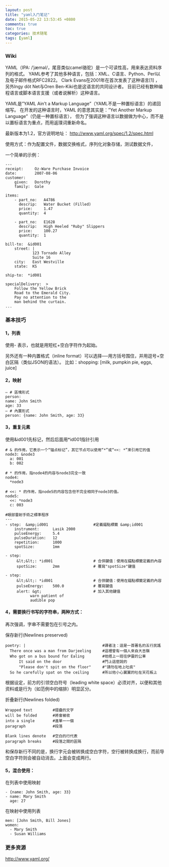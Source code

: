 ```yaml
---
layout: post
title: "yaml入门笔记"
date: 2015-05-22 13:53:45 +0800
comments: true
toc: true
categories: 技术随笔
tags: [yaml]
---
```


### Wiki

YAML（IPA: /ˈjæməl/，尾音类似camel骆驼）是一个可读性高，用来表达资料序列的格式。
YAML参考了其他多种语言，包括：XML、C语言、Python、Perl以及电子邮件格式RFC2822。
Clark Evans在2001年在首次发表了这种语言[1] ，
另外Ingy döt Net与Oren Ben-Kiki也是这语言的共同设计者。
目前已经有数种编程语言或脚本语言支援（或者说解析）这种语言。

YAML是”YAML Ain’t a Markup Language”（YAML不是一种置标语言）的递回缩写。
在开发的这种语言时，YAML 的意思其实是：”Yet Another Markup Language”（仍是一种置标语言），
但为了强调这种语言以数据做为中心，而不是以置标语言为重点，而用返璞词重新命名。

最新版本为1.2，官方说明地址： <http://www.yaml.org/spec/1.2/spec.html>

使用方式：作为配置文件，数据交换格式，序列化对象存储，测试数据文件，

一个简单的示例：<!--more-->

    ---
    receipt:     Oz-Ware Purchase Invoice
    date:        2007-08-06
    customer:
        given:   Dorothy
        family:  Gale

    items:
        - part_no:   A4786
          descrip:   Water Bucket (Filled)
          price:     1.47
          quantity:  4

        - part_no:   E1628
          descrip:   High Heeled "Ruby" Slippers
          price:     100.27
          quantity:  1

    bill-to:  &id001
        street: |
                123 Tornado Alley
                Suite 16
        city:   East Westville
        state:  KS

    ship-to:  *id001

    specialDelivery:  >
        Follow the Yellow Brick
        Road to the Emerald City.
        Pay no attention to the
        man behind the curtain.
    ...

### 基本技巧

#### 1，列表

使用- 表示，也就是用短杠+空白字符作为起始。

另外还有一种内置格式（inline format）可以选择──用方括号围住，并用逗号+空白区隔（类似JSON的语法）。
比如：shopping: [milk, pumpkin pie, eggs, juice]

#### 2，映射

    — # 區塊形式
    person:
    name: John Smith
    age: 33
    — # 內置形式
    person: {name: John Smith, age: 33}

#### 3，重复元素

使用&id001先标记，然后后面用*id001指针引用

    # & 的作用，它表示一个“锚点标记”，其它节点可以使用“*”或“<<: *”来引用它的值
    node3: &node3
      a: 001
      b: 002

    # * 的作用，指node4的内容与node3完全一致
    node4:
      *node3

    # <<: * 的作用，指node5的内容包含但不完全相同于node3的值。
    node5:
      <<: *node3
      c: 003

    #眼部雷射手術之標準程序
    ---
    - step:  &amp;id001                    #定義錨點標籤 &amp;id001
        instrument:      Lasik 2000
        pulseEnergy:     5.4
        pulseDuration:   12
        repetition:      1000
        spotSize:        1mm

    - step:
         &lt;&lt;: *id001                  # 合併鍵值：使用在錨點標籤定義的內容
         spotSize:       2mm               # 覆寫"spotSize"鍵值

    - step:
         &lt;&lt;: *id001                  # 合併鍵值：使用在錨點標籤定義的內容
         pulseEnergy:    500.0             # 覆寫鍵值
         alert: &gt;                       # 加入其他鍵值
               warn patient of
               audible pop

#### 4，需要换行书写的字符串，两种方式：

再次强调，字串不需要包在引号之内。

保存新行(Newlines preserved)

    poetry: |                                  #譯者注：這是一首著名的五行民謠
      There once was a man from Darjeeling     #這裡曾有一個人來自大吉嶺
      Who got on a bus bound for Ealing        #他搭上一班往伊靈的公車
          It said on the door                  #門上這麼說的
          "Please don't spit on the floor"     #"請勿在地上吐痰"
      So he carefully spat on the ceiling      #所以他小心翼翼的吐在天花板上

根据设定，前方的引领空白符号（leading white space）必须对齐，以便和其他资料或是行为（如范例中的缩排）明显区分。

折叠新行(Newlines folded)

    Wrapped text         #摺疊的文字
    will be folded       #將會被收
    into a single        #進單一一個
    paragraph            #段落

    Blank lines denote   #空白的行代表
    paragraph breaks     #段落之間的區隔

和保存新行不同的是，换行字元会被转换成空白字符，空行被转换成换行，而前导空白字符则会被自动消去。上面会变成两行。

#### 5，混合使用：

在列表中使用映射

    - {name: John Smith, age: 33}
    - name: Mary Smith
      age: 27

在映射中使用列表

    men: [John Smith, Bill Jones]
    women:
      - Mary Smith
      - Susan Williams

### 更多资源

<http://www.yaml.org/>
